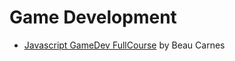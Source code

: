 # Game Development

- [Javascript GameDev FullCourse](https://www.freecodecamp.org/news/learn-javascript-game-development-full-course/)
  by Beau Carnes

